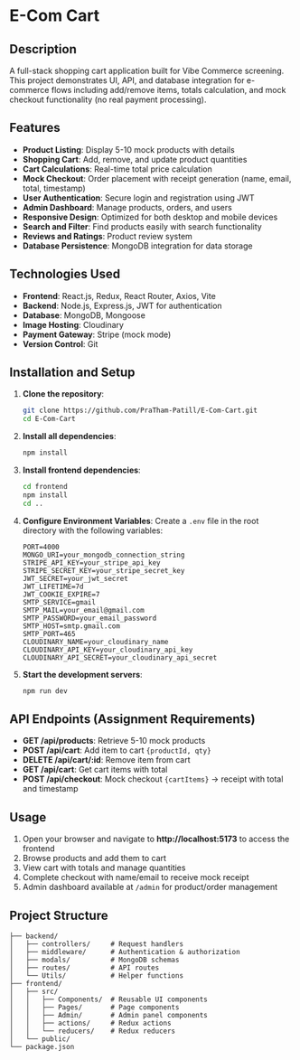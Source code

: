 # E-Com Cart

## Description
A full-stack shopping cart application built for Vibe Commerce screening. This project demonstrates UI, API, and database integration for e-commerce flows including add/remove items, totals calculation, and mock checkout functionality (no real payment processing).

## Features
- **Product Listing**: Display 5-10 mock products with details
- **Shopping Cart**: Add, remove, and update product quantities
- **Cart Calculations**: Real-time total price calculation
- **Mock Checkout**: Order placement with receipt generation (name, email, total, timestamp)
- **User Authentication**: Secure login and registration using JWT
- **Admin Dashboard**: Manage products, orders, and users
- **Responsive Design**: Optimized for both desktop and mobile devices
- **Search and Filter**: Find products easily with search functionality
- **Reviews and Ratings**: Product review system
- **Database Persistence**: MongoDB integration for data storage

## Technologies Used
- **Frontend**: React.js, Redux, React Router, Axios, Vite
- **Backend**: Node.js, Express.js, JWT for authentication
- **Database**: MongoDB, Mongoose
- **Image Hosting**: Cloudinary
- **Payment Gateway**: Stripe (mock mode)
- **Version Control**: Git

## Installation and Setup

1. **Clone the repository**:
    ```bash
    git clone https://github.com/PraTham-Patill/E-Com-Cart.git
    cd E-Com-Cart
    ```

2. **Install all dependencies**:
    ```bash
    npm install
    ```

3. **Install frontend dependencies**:
    ```bash
    cd frontend
    npm install
    cd ..
    ```

4. **Configure Environment Variables**:
    Create a `.env` file in the root directory with the following variables:
    ```
    PORT=4000
    MONGO_URI=your_mongodb_connection_string
    STRIPE_API_KEY=your_stripe_api_key
    STRIPE_SECRET_KEY=your_stripe_secret_key
    JWT_SECRET=your_jwt_secret
    JWT_LIFETIME=7d
    JWT_COOKIE_EXPIRE=7
    SMTP_SERVICE=gmail
    SMTP_MAIL=your_email@gmail.com
    SMTP_PASSWORD=your_email_password
    SMTP_HOST=smtp.gmail.com
    SMTP_PORT=465
    CLOUDINARY_NAME=your_cloudinary_name
    CLOUDINARY_API_KEY=your_cloudinary_api_key
    CLOUDINARY_API_SECRET=your_cloudinary_api_secret
    ```

5. **Start the development servers**:
    ```bash
    npm run dev
    ```

## API Endpoints (Assignment Requirements)

- **GET /api/products**: Retrieve 5-10 mock products
- **POST /api/cart**: Add item to cart `{productId, qty}`
- **DELETE /api/cart/:id**: Remove item from cart
- **GET /api/cart**: Get cart items with total
- **POST /api/checkout**: Mock checkout `{cartItems}` → receipt with total and timestamp

## Usage

1. Open your browser and navigate to **http://localhost:5173** to access the frontend
2. Browse products and add them to cart
3. View cart with totals and manage quantities
4. Complete checkout with name/email to receive mock receipt
5. Admin dashboard available at `/admin` for product/order management

## Project Structure

```
├── backend/
│   ├── controllers/     # Request handlers
│   ├── middleware/      # Authentication & authorization
│   ├── modals/          # MongoDB schemas
│   ├── routes/          # API routes
│   └── Utils/           # Helper functions
├── frontend/
│   ├── src/
│   │   ├── Components/  # Reusable UI components
│   │   ├── Pages/       # Page components
│   │   ├── Admin/       # Admin panel components
│   │   ├── actions/     # Redux actions
│   │   └── reducers/    # Redux reducers
│   └── public/
└── package.json
```

